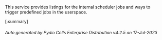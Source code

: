 






This service provides listings for the internal scheduler jobs and ways to trigger predefined jobs in the userspace.

[:summary]

###### Auto generated by Pydio Cells Enterprise Distribution v4.2.5 on 17-Jul-2023
